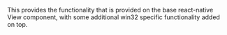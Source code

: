 This provides the functionality that is provided on the base react-native View component, with some additional win32 specific functionality added on top.
